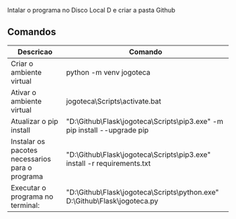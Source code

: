 Intalar o programa no Disco Local D e criar a pasta Github

## Comandos 

| Descricao | Comando |
| ------ | ------ |
| Criar o ambiente virtual | python -m venv jogoteca |
| Ativar o ambiente virtual | jogoteca\Scripts\activate.bat |
| Atualizar o pip install | "D:\Github\Flask\jogoteca\Scripts\pip3.exe" -m pip install --upgrade pip  |
| Instalar os pacotes necessarios para o programa | "D:\Github\Flask\jogoteca\Scripts\pip3.exe" install -r requirements.txt  |
| Executar o programa no terminal: | "D:\Github\Flask\jogoteca\Scripts\python.exe" D:\Github\Flask\jogoteca.py |